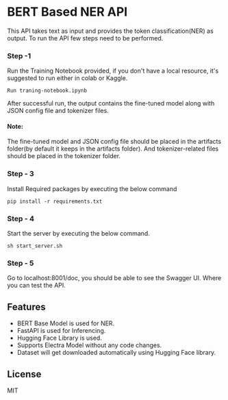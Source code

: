 # BERT Based NER API
This API takes text as input and provides the token classification(NER) as output. To run the API few steps need to be performed.

### Step -1
Run the Training Notebook provided, if you don't have a local resource, it's suggested to run either in colab or Kaggle.

`Run traning-notebook.ipynb`

After successful run, the output contains the fine-tuned model along with JSON config file and tokenizer files.

#### Note:
 The fine-tuned model and JSON config file should be placed in the artifacts folder(by default it keeps in the artifacts folder). And tokenizer-related files should be placed in the tokenizer folder.

### Step - 3
Install Required packages by executing the below command

`pip install -r requirements.txt`

### Step - 4
Start the server by executing the below command.

`sh start_server.sh`

### Step - 5 
Go to localhost:8001/doc, you should be able to see the Swagger UI. Where you can test the API.

## Features
- BERT Base Model is used for NER.
- FastAPI is used for Inferencing.
- Hugging Face Library is used.
- Supports Electra Model without any code changes.
- Dataset will get downloaded automatically using Hugging Face library.


## License
MIT
